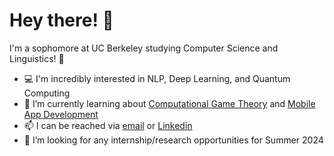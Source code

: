 <!--
**SiddharthG22/SiddharthG22** is a ✨ _special_ ✨ repository because its `README.md` (this file) appears on your GitHub profile.

Here are some ideas to get you started:

- 🔭 I’m currently working on ...
- 🌱 I’m currently learning ...
- 👯 I’m looking to collaborate on ...
- 🤔 I’m looking for help with ...
- 💬 Ask me about ...
- 📫 How to reach me: ...
- 😄 Pronouns: ...
- ⚡ Fun fact: ...
-->

# Hey there! 👋

I'm a sophomore at UC Berkeley studying Computer Science and Linguistics! 🐻

- 💻 I'm incredibly interested in NLP, Deep Learning, and Quantum Computing
- 🌱 I’m currently learning about [Computational Game Theory](http://gamescrafters.berkeley.edu/) and [Mobile App Development](https://mdb.dev/training-program/)
- 📫 I can be reached via [email](mailto:siddharthg26@berkeley.edu) or [Linkedin](https://www.linkedin.com/in/siddharthg26/)
- 🤔 I’m looking for any internship/research opportunities for Summer 2024
